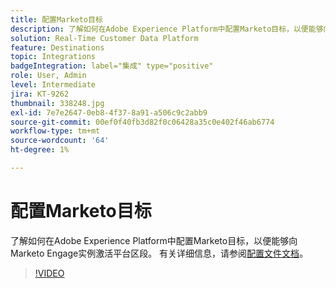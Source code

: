 ```yaml
---
title: 配置Marketo目标
description: 了解如何在Adobe Experience Platform中配置Marketo目标，以便能够向Marketo Engage实例激活平台区段。
solution: Real-Time Customer Data Platform
feature: Destinations
topic: Integrations
badgeIntegration: label="集成" type="positive"
role: User, Admin
level: Intermediate
jira: KT-9262
thumbnail: 338248.jpg
exl-id: 7e7e2647-0eb8-4f37-8a91-a506c9c2abb9
source-git-commit: 00ef0f40fb3d82f0c06428a35c0e402f46ab6774
workflow-type: tm+mt
source-wordcount: '64'
ht-degree: 1%

---
```


# 配置Marketo目标

了解如何在Adobe Experience Platform中配置Marketo目标，以便能够向Marketo Engage实例激活平台区段。 有关详细信息，请参阅[配置文件文档](https://experienceleague.adobe.com/docs/experience-platform/rtcdp/profile/profile-browse.html)。

>[!VIDEO](https://video.tv.adobe.com/v/338248?learn=on)

